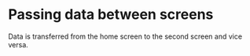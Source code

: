 # Passing data between screens

Data is transferred from the home screen to the second screen and vice versa.
